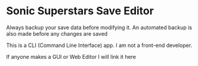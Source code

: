 # Sonic Superstars Save Editor
Always backup your save data before modifying it. An automated backup is also made before any changes are saved

This is a CLI (Command Line Interface) app. I am not a front-end developer.

If anyone makes a GUI or Web Editor I will link it here
